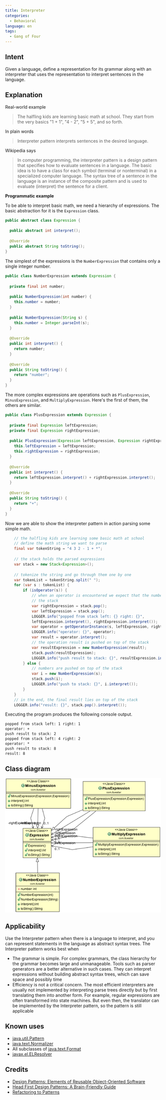 ```yaml
---
title: Interpreter
categories:
  - Behavioral
language: en
tags:
  - Gang of Four
---
```


## Intent

Given a language, define a representation for its grammar along with an interpreter that uses the 
representation to interpret sentences in the language.

## Explanation

Real-world example

> The halfling kids are learning basic math at school. They start from the very basics "1 + 1",
> "4 - 2", "5 + 5", and so forth.

In plain words

> Interpreter pattern interprets sentences in the desired language.

Wikipedia says

> In computer programming, the interpreter pattern is a design pattern that specifies how to 
> evaluate sentences in a language. The basic idea is to have a class for each symbol (terminal or 
> nonterminal) in a specialized computer language. The syntax tree of a sentence in the language 
> is an instance of the composite pattern and is used to evaluate (interpret) the sentence for 
> a client.

**Programmatic example**

To be able to interpret basic math, we need a hierarchy of expressions. The basic abstraction for
it is the `Expression` class.

```java
public abstract class Expression {

  public abstract int interpret();

  @Override
  public abstract String toString();
}
```

The simplest of the expressions is the `NumberExpression` that contains only a single integer
number.

```java
public class NumberExpression extends Expression {

  private final int number;

  public NumberExpression(int number) {
    this.number = number;
  }

  public NumberExpression(String s) {
    this.number = Integer.parseInt(s);
  }

  @Override
  public int interpret() {
    return number;
  }

  @Override
  public String toString() {
    return "number";
  }
}
```

The more complex expressions are operations such as `PlusExpression`, `MinusExpression`, and
`MultiplyExpression`. Here's the first of them, the others are similar.

```java
public class PlusExpression extends Expression {

  private final Expression leftExpression;
  private final Expression rightExpression;

  public PlusExpression(Expression leftExpression, Expression rightExpression) {
    this.leftExpression = leftExpression;
    this.rightExpression = rightExpression;
  }

  @Override
  public int interpret() {
    return leftExpression.interpret() + rightExpression.interpret();
  }

  @Override
  public String toString() {
    return "+";
  }
}
```

Now we are able to show the interpreter pattern in action parsing some simple math.

```java
    // the halfling kids are learning some basic math at school
    // define the math string we want to parse
    final var tokenString = "4 3 2 - 1 + *";

    // the stack holds the parsed expressions
    var stack = new Stack<Expression>();

    // tokenize the string and go through them one by one
    var tokenList = tokenString.split(" ");
    for (var s : tokenList) {
        if (isOperator(s)) {
            // when an operator is encountered we expect that the numbers can be popped from the top of
            // the stack
            var rightExpression = stack.pop();
            var leftExpression = stack.pop();
            LOGGER.info("popped from stack left: {} right: {}",
            leftExpression.interpret(), rightExpression.interpret());
            var operator = getOperatorInstance(s, leftExpression, rightExpression);
            LOGGER.info("operator: {}", operator);
            var result = operator.interpret();
            // the operation result is pushed on top of the stack
            var resultExpression = new NumberExpression(result);
            stack.push(resultExpression);
            LOGGER.info("push result to stack: {}", resultExpression.interpret());
        } else {
            // numbers are pushed on top of the stack
            var i = new NumberExpression(s);
            stack.push(i);
            LOGGER.info("push to stack: {}", i.interpret());
        }
    }
    // in the end, the final result lies on top of the stack
    LOGGER.info("result: {}", stack.pop().interpret());
```

Executing the program produces the following console output.

```
popped from stack left: 1 right: 1
operator: +
push result to stack: 2
popped from stack left: 4 right: 2
operator: *
push result to stack: 8
result: 8
```

## Class diagram

![alt text](./etc/interpreter_1.png "Interpreter")

## Applicability

Use the Interpreter pattern when there is a language to interpret, and you can represent statements 
in the language as abstract syntax trees. The Interpreter pattern works best when

* The grammar is simple. For complex grammars, the class hierarchy for the grammar becomes large and unmanageable. Tools such as parser generators are a better alternative in such cases. They can interpret expressions without building abstract syntax trees, which can save space and possibly time
* Efficiency is not a critical concern. The most efficient interpreters are usually not implemented by interpreting parse trees directly but by first translating them into another form. For example, regular expressions are often transformed into state machines. But even then, the translator can be implemented by the Interpreter pattern, so the pattern is still applicable

## Known uses

* [java.util.Pattern](http://docs.oracle.com/javase/8/docs/api/java/util/regex/Pattern.html)
* [java.text.Normalizer](http://docs.oracle.com/javase/8/docs/api/java/text/Normalizer.html)
* All subclasses of [java.text.Format](http://docs.oracle.com/javase/8/docs/api/java/text/Format.html)
* [javax.el.ELResolver](http://docs.oracle.com/javaee/7/api/javax/el/ELResolver.html)


## Credits

* [Design Patterns: Elements of Reusable Object-Oriented Software](https://www.amazon.com/gp/product/0201633612/ref=as_li_tl?ie=UTF8&camp=1789&creative=9325&creativeASIN=0201633612&linkCode=as2&tag=javadesignpat-20&linkId=675d49790ce11db99d90bde47f1aeb59)
* [Head First Design Patterns: A Brain-Friendly Guide](https://www.amazon.com/gp/product/0596007124/ref=as_li_tl?ie=UTF8&camp=1789&creative=9325&creativeASIN=0596007124&linkCode=as2&tag=javadesignpat-20&linkId=6b8b6eea86021af6c8e3cd3fc382cb5b)
* [Refactoring to Patterns](https://www.amazon.com/gp/product/0321213351/ref=as_li_tl?ie=UTF8&camp=1789&creative=9325&creativeASIN=0321213351&linkCode=as2&tag=javadesignpat-20&linkId=2a76fcb387234bc71b1c61150b3cc3a7)
